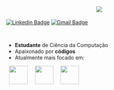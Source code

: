 <h1 align="center">
<img src="https://readme-typing-svg.herokuapp.com/?font=Righteous&size=35&center=true&vCenter=true&width=500&height=70&duration=4000&lines=Hi!+👋;+My+name+is+Emerson!;" />
</h1>

[![Linkedin Badge](https://img.shields.io/badge/-Emerson%20Rocha-00875f?style=flat-square&logo=Linkedin&logoColor=white&link=https://www.linkedin.com/in/smthemerson//)](https://www.linkedin.com/in/smthemerson//) 
[![Gmail Badge](https://img.shields.io/badge/-emersonfaria019@gmail.com-00875f?style=flat-square&logo=Gmail&logoColor=white&link=mailto:emersonfaria019@gmail.com)](mailto:emersonfaria019@gmail.com)

<br>

- **Estudante** de Ciência da Computação
- Apaixonado por **códigos**
- Atualmente mais focado em:
<div style="display: inline">
  &nbsp;&nbsp;<img width='50' height='50' src="https://cdn.jsdelivr.net/gh/devicons/devicon/icons/typescript/typescript-original.svg" />&nbsp;&nbsp;
  &nbsp;&nbsp;<img width='50' height='50' src="https://cdn.jsdelivr.net/gh/devicons/devicon/icons/python/python-original.svg" />&nbsp;&nbsp;
  &nbsp;&nbsp;<img width='50' height='50' src="https://cdn.jsdelivr.net/gh/devicons/devicon/icons/nodejs/nodejs-original-wordmark.svg" />&nbsp;&nbsp;
</div> 
